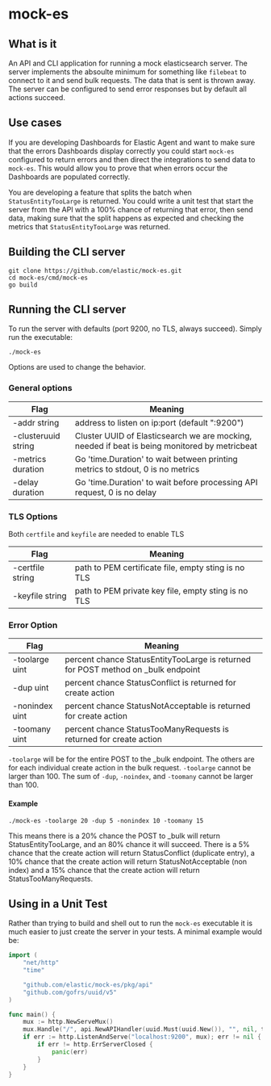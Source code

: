 # mock-es

## What is it

An API and CLI application for running a mock elasticsearch server.  The server implements the absoulte minimum for something like `filebeat` to connect to it and send bulk requests.  The data that is sent is thrown away.  The server can be configured to send error responses but by default all actions succeed.

## Use cases

If you are developing Dashboards for Elastic Agent and want to make sure that the errors Dashboards display correctly you could start `mock-es` configured to return errors and then direct the integrations to send data to `mock-es`.  This would allow you to prove that when errors occur the Dashboards are populated correctly.

You are developing a feature that splits the batch when `StatusEntityTooLarge` is returned.  You could write a unit test that start the server from the API with a 100% chance of returning that error, then send data, making sure that the split happens as expected and checking the metrics that `StatusEntityTooLarge` was returned.


## Building the CLI server

```
git clone https://github.com/elastic/mock-es.git
cd mock-es/cmd/mock-es
go build
```

## Running the CLI server

To run the server with defaults (port 9200, no TLS, always succeed).  Simply run the executable:

```
./mock-es
```

Options are used to change the behavior.

### General options

| Flag                | Meaning                                                                                       |
|---------------------|-----------------------------------------------------------------------------------------------|
| -addr string        | address to listen on ip:port (default ":9200")                                                |
| -clusteruuid string | Cluster UUID of Elasticsearch we are mocking, needed if beat is being monitored by metricbeat |
| -metrics duration   | Go 'time.Duration' to wait between printing metrics to stdout, 0 is no metrics                |
| -delay duration     | Go 'time.Duration' to wait before processing API request, 0 is no delay                       |


### TLS Options

Both `certfile` and `keyfile` are needed to enable TLS

| Flag             | Meaning                                             |
|------------------|-----------------------------------------------------|
| -certfile string | path to PEM certificate file, empty sting is no TLS |
| -keyfile string  | path to PEM private key file, empty sting is no TLS |


### Error Option

| Flag           | Meaning                                                                           |
|----------------|-----------------------------------------------------------------------------------|
| -toolarge uint | percent chance StatusEntityTooLarge is returned for POST method on _bulk endpoint |
| -dup uint      | percent chance StatusConflict is returned for create action                       |
| -nonindex uint | percent chance StatusNotAcceptable is returned for create action                  |
| -toomany uint  | percent chance StatusTooManyRequests is returned for create action                |


`-toolarge` will be for the entire POST to the _bulk endpoint.  The others are for each individual create action in the bulk request.  `-toolarge` cannot be larger than 100.  The sum of `-dup`, `-noindex`, and `-toomany` cannot be larger than 100.

#### Example

```
./mock-es -toolarge 20 -dup 5 -nonindex 10 -toomany 15
```

This means there is a 20% chance the POST to _bulk will return StatusEntityTooLarge, and an 80% chance it will succeed.  There is a 5% chance that the create action will return StatusConflict (duplicate entry), a 10% chance that the create action will return StatusNotAcceptable (non index) and a 15% chance that the create action will return StatusTooManyRequests.


## Using in a Unit Test

Rather than trying to build and shell out to run the `mock-es` executable it is much easier to just create the server in your tests.  A minimal example would be:

``` go
import (
	"net/http"
	"time"

	"github.com/elastic/mock-es/pkg/api"
	"github.com/gofrs/uuid/v5"
)

func main() {
	mux := http.NewServeMux()
	mux.Handle("/", api.NewAPIHandler(uuid.Must(uuid.New()), "", nil, time.Now().Add(24 *time.Hour) , 0, 0, 0, 0))
	if err := http.ListenAndServe("localhost:9200", mux); err != nil {
		if err != http.ErrServerClosed {
			panic(err)
		}
	}
}
```

